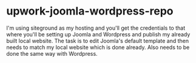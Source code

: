 # upwork-joomla-wordpress-repo
I'm using siteground as my hosting and you'll get the credentials to that where you'll be setting up Joomla and Wordpress and publish my already built local website.  The task is to edit Joomla's default template and then needs to match my local website which is done already.  Also needs to be done the same way with Wordpress.
